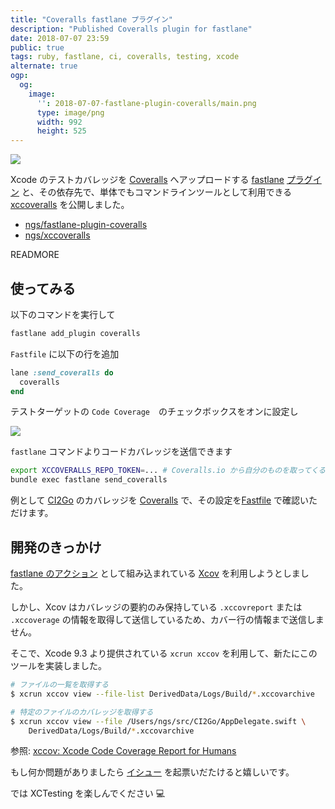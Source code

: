 ```yaml
---
title: "Coveralls fastlane プラグイン"
description: "Published Coveralls plugin for fastlane"
date: 2018-07-07 23:59
public: true
tags: ruby, fastlane, ci, coveralls, testing, xcode
alternate: true
ogp:
  og:
    image:
      '': 2018-07-07-fastlane-plugin-coveralls/main.png
      type: image/png
      width: 992
      height: 525
---
```


![](images/2018-07-07-fastlane-plugin-coveralls/main.png)

Xcode のテストカバレッジを [Coveralls] へアップロードする [fastlane]&nbsp;[プラグイン] と、その依存先で、単体でもコマンドラインツールとして利用できる [xccoveralls] を公開しました。

- [ngs/fastlane-plugin-coveralls][プラグイン]
- [ngs/xccoveralls][xccoveralls]

READMORE

## 使ってみる

以下のコマンドを実行して

```sh
fastlane add_plugin coveralls
```

`Fastfile` に以下の行を追加

```rb
lane :send_coveralls do
  coveralls
end
```

テストターゲットの `Code Coverage`　のチェックボックスをオンに設定し

![](images/2018-07-07-fastlane-plugin-coveralls/checkbox.png)

`fastlane` コマンドよりコードカバレッジを送信できます

```sh
export XCCOVERALLS_REPO_TOKEN=... # Coveralls.io から自分のものを取ってくる
bundle exec fastlane send_coveralls
```

例として [CI2Go] のカバレッジを [Coveralls](https://coveralls.io/github/ngs/ci2go) で、その設定を[Fastfile](https://github.com/ngs/ci2go/blob/master/fastlane/Fastfile#L119-L124) で確認いただけます。

## 開発のきっかけ

[fastlane のアクション][xcov action] として組み込まれている [Xcov] を利用しようとしました。

しかし、Xcov はカバレッジの要約のみ保持している `.xccovreport` または `.xccoverage` の情報を取得して送信しているため、カバー行の情報まで送信しません。

そこで、Xcode 9.3 より提供されている `xcrun xccov` を利用して、新たにこのツールを実装しました。

```sh
# ファイルの一覧を取得する
$ xcrun xccov view --file-list DerivedData/Logs/Build/*.xccovarchive

# 特定のファイルのカバレッジを取得する
$ xcrun xccov view --file /Users/ngs/src/CI2Go/AppDelegate.swift \
    DerivedData/Logs/Build/*.xccovarchive
```

参照: [xccov: Xcode Code Coverage Report for Humans](https://medium.com/xcblog/xccov-xcode-code-coverage-report-for-humans-466a4865aa18)

もし何か問題がありましたら [イシュー] を起票いだたけると嬉しいです。

では XCTesting を楽しんでください :computer:

[Coveralls]: https://coveralls.io/
[fastlane]: https://fastlane.tools/
[プラグイン]: https://github.com/ngs/fastlane-plugin-coveralls
[xccoveralls]: https://github.com/ngs/xccoveralls
[CI2Go]: https://github.com/ngs/ci2go
[Xcov]: https://github.com/nakiostudio/xcov
[イシュー]: https://github.com/ngs/fastlane-plugin-coveralls/issues
[xcov action]: https://docs.fastlane.tools/actions/xcov/
